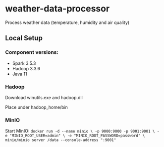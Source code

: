 # weather-data-processor
Process weather data (temperature, humidity and air quality)

## Local Setup

### Component versions:
- Spark 3.5.3
- Hadoop 3.3.6
- Java 11

### Hadoop
Download winutils.exe and hadoop.dll

Place under hadoop_home/bin

### MinIO

Start MinIO:
`docker run -d --name minio \
-p 9000:9000 -p 9001:9001 \
-e "MINIO_ROOT_USER=admin" \
-e "MINIO_ROOT_PASSWORD=password" \
minio/minio server /data --console-address ":9001"`